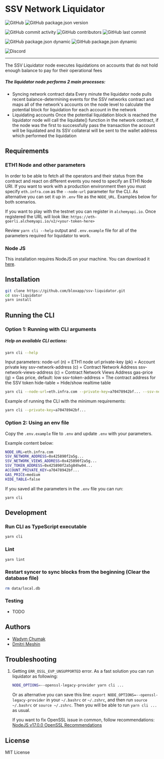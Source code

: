 # SSV Network Liquidator
![GitHub](https://img.shields.io/github/license/bloxapp/ssv-liquidator)
![GitHub package.json version](https://img.shields.io/github/package-json/v/bloxapp/ssv-liquidator)

![GitHub commit activity](https://img.shields.io/github/commit-activity/y/bloxapp/ssv-liquidator)
![GitHub contributors](https://img.shields.io/github/contributors/bloxapp/ssv-liquidator)
![GitHub last commit](https://img.shields.io/github/last-commit/bloxapp/ssv-liquidator)

![GitHub package.json dynamic](https://img.shields.io/github/package-json/keywords/bloxapp/ssv-liquidator)
![GitHub package.json dynamic](https://img.shields.io/github/package-json/author/bloxapp/ssv-liquidator)

![Discord](https://img.shields.io/discord/723834989506068561?style=for-the-badge&label=Ask%20for%20support&logo=discord&logoColor=white)

---
The SSV Liquidator node executes liquidations on accounts that do not hold enough balance to pay for their operational fees

##### The liquidator node performs 2 main processes:

- Syncing network contract data Every minute the liquidator node pulls recent balance-determining events for the SSV networks contract and maps all of the network's accounts on the node level to calculate the potential block for liquidation for each account in the network
- Liquidating accounts Once the potential liquidation block is reached the liquidator node will call the liquidate() function in the network contract, if the node was the first to successfully pass the transaction the account will be liquidated and its SSV collateral will be sent to the wallet address which performed the liquidation

## Requirements 

### ETH1 Node and other parameters

In order to be able to fetch all the operators and their status from the contract and react on different events
you need to specify an ETH1 Node URI. If you want to work with a production environment then you must specify `eth.infra.com` as the `--node-url` parameter for the CLI. As alternative you can set it up in `.env` file as the `NODE_URL`. Examples below for both scenarios.

If you want to play with the testnet you can register in `alchemyapi.io`.  Once registered the URL will look like: 
`https://eth-goerli.alchemyapi.io/v2/<your-token-here>`

Review `yarn cli --help` output and `.env.example` file for all of the parameters required for liquidator to work.


### Node JS

This installation requires NodeJS on your machine.
You can download it [here](https://nodejs.org/en/download/).

## Installation

```sh
git clone https://github.com/bloxapp/ssv-liquidator.git
cd ssv-liquidator
yarn install
```

## Running the CLI

### Option 1: Running with CLI arguments
##### Help on available CLI actions:  

```sh
yarn cli --help
```

Input parameters:
node-url (n) = ETH1 node url
private-key (pk) = Account private key
ssv-network-address (c) = Contract Network Address
ssv-network-views-address (c) = Contract Network Views Address
gas-price (g) = Gas price, default: low
ssv-token-address = The contract address for the SSV token
hide-table = Hide/show realtime table
```sh
yarn cli --node-url=eth.infra.com --private-key=a70478942bf... --ssv-network-address=0x425890f2a5g... --ssv-network-views-address=0x425890f2a5g... --gas-price=slow --ssv-token-address=0x425890f2a5g84hw94...
```

Example of running the CLI with the minimum requirements:

```sh
yarn cli --private-key=a70478942bf...
```

### Option 2: Using an env file

Copy the `.env.example` file to `.env` and update `.env` with your parameters.

Example content below:

```sh
NODE_URL=eth.infra.com  
SSV_NETWORK_ADDRESS=0x425890f2a5g...  
SSV_NETWORK_VIEWS_ADDRESS=0x425890f2a5g...  
SSV_TOKEN_ADDRESS=0x425890f2a5g84hw94...  
ACCOUNT_PRIVATE_KEY=a70478942bf...  
GAS_PRICE=medium  
HIDE_TABLE=false
```

If you saved all the parameters in the `.env` file you can run:

```shell
yarn cli
```

## Development

### Run CLI as TypeScript executable

```bash
yarn cli
```

### Lint

```bash
yarn lint
```

### Restart syncer to sync blocks from the beginning (Clear the database file)

```bash
rm data/local.db
```

### Testing

* TODO

## Authors

* [Wadym Chumak](https://github.com/vadiminc)
* [Dmitri Meshin](https://github.com/meshin-blox)

## Troubleshooting

1. Getting `ERR_OSSL_EVP_UNSUPPORTED` error.
   As a fast solution you can run liquidator as following:
   ```bash
   NODE_OPTIONS=--openssl-legacy-provider yarn cli ...
   ```
   Or as alternative you can save this line: `export NODE_OPTIONS=--openssl-legacy-provider` in your `~/.bashrc` or `~/.zshrc`, and then run `source ~/.bashrc` or `source ~/.zshrc`.
   Then you will be able to run `yarn cli ...` as usual.

   If you want to fix OpenSSL issue in common, follow recommendations: [NodeJS v17.0.0 OpenSSL Recommendations](https://nodejs.org/en/blog/release/v17.0.0#openssl-3-0)

## License

MIT License
